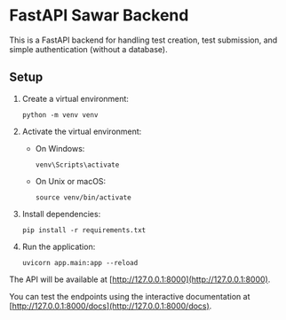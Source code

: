 # FastAPI Sawar Backend

This is a FastAPI backend for handling test creation, test submission, and simple authentication (without a database).

## Setup

1. Create a virtual environment:
   ```
   python -m venv venv
   ```

2. Activate the virtual environment:
   - On Windows:
     ```
     venv\Scripts\activate
     ```
   - On Unix or macOS:
     ```
     source venv/bin/activate
     ```

3. Install dependencies:
   ```
   pip install -r requirements.txt
   ```

4. Run the application:
   ```
   uvicorn app.main:app --reload
   ```
   
The API will be available at [http://127.0.0.1:8000](http://127.0.0.1:8000).

You can test the endpoints using the interactive documentation at [http://127.0.0.1:8000/docs](http://127.0.0.1:8000/docs).